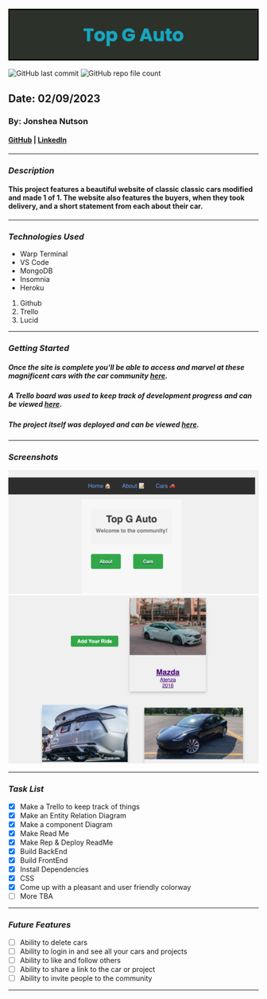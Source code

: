 ![Image](./client/public/banner.png)

![GitHub last commit](https://img.shields.io/github/last-commit/yuurierusan/Top-G-Auto-App)
![GitHub repo file count](https://img.shields.io/github/directory-file-count/yuurierusan/Top-G-Auto-App)

## Date: 02/09/2023

### By: Jonshea Nutson

#### [GitHub](https://github.com/yuurierusan) | [LinkedIn](https://linkedin.com/jonshean)

---

### **_Description_**

#### This project features a beautiful website of classic classic cars modified and made 1 of 1. The website also features the buyers, when they took delivery, and a short statement from each about their car.

---

### **_Technologies Used_**

-   Warp Terminal
-   VS Code
-   MongoDB
-   Insomnia
-   Heroku

1. Github
2. Trello
3. Lucid

---

### **_Getting Started_**

##### Once the site is complete you'll be able to access and marvel at these magnificent cars with the car community [here](TBA).

##### A Trello board was used to keep track of development progress and can be viewed [here](https://trello.com/invite/b/OPazj8RS/ATTI83b09a03dd5606e6c8d2472303eb86a850A2BF6D/top-g-auto).

##### The project itself was deployed and can be viewed [here](https://github.com/yuurierusan/Top-G-Auto-App).

---

### **_Screenshots_**

![Image](./client/public/ss1.png)
![Image](./client/public/ss2.png)

---

### **_Task List_**

-   [x] Make a Trello to keep track of things
-   [x] Make an Entity Relation Diagram
-   [x] Make a component Diagram
-   [x] Make Read Me
-   [x] Make Rep & Deploy ReadMe
-   [x] Build BackEnd
-   [x] Build FrontEnd
-   [x] Install Dependencies
-   [x] CSS
-   [x] Come up with a pleasant and user friendly colorway
-   [ ] More TBA

---

### **_Future Features_**

-   [ ] Ability to delete cars
-   [ ] Ability to login in and see all your cars and projects
-   [ ] Ability to like and follow others
-   [ ] Ability to share a link to the car or project
-   [ ] Ability to invite people to the community

---
